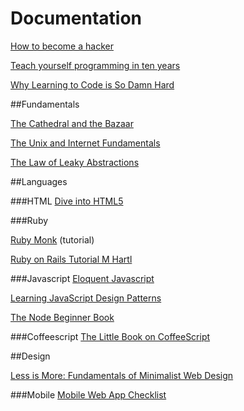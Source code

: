 # Documentation

[How to become a hacker](http://www.catb.org/esr/faqs/hacker-howto.html)

[Teach yourself programming in ten years](http://norvig.com/21-days.html)

[Why Learning to Code is So Damn Hard](http://www.vikingcodeschool.com/posts/why-learning-to-code-is-so-damn-hard)

##Fundamentals

[The Cathedral and the Bazaar](http://www.catb.org/esr/writings/cathedral-bazaar/cathedral-bazaar/)

[The Unix and Internet Fundamentals](http://en.tldp.org/HOWTO/Unix-and-Internet-Fundamentals-HOWTO/index.html)

[The Law of Leaky Abstractions](http://www.joelonsoftware.com/articles/LeakyAbstractions.html)

##Languages

###HTML
[Dive into HTML5](http://fortuito.us/diveintohtml5/)

###Ruby

[Ruby Monk](https://rubymonk.com/) (tutorial)

[Ruby on Rails Tutorial M Hartl](https://www.railstutorial.org/book)

###Javascript
[Eloquent Javascript](http://fr.eloquentjavascript.net/contents.html)

[Learning JavaScript Design Patterns](http://www.addyosmani.com/resources/essentialjsdesignpatterns/book/)

[The Node Beginner Book](http://www.nodebeginner.org/)

###Coffeescript
[The Little Book on CoffeeScript](http://arcturo.github.io/library/coffeescript/index.html)

##Design

[Less is More: Fundamentals of Minimalist Web Design](http://webdesign.tutsplus.com/articles/less-is-more-fundamentals-of-minimalist-web-design--webdesign-8)

###Mobile
[Mobile Web App Checklist](http://www.luster.io/blog/9-29-14-mobile-web-checklist.html)
